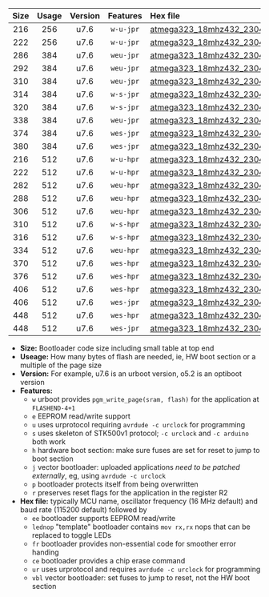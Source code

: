 |Size|Usage|Version|Features|Hex file|
|:-:|:-:|:-:|:-:|:--|
|216|256|u7.6|`w-u-jpr`|[atmega323_18mhz432_230400bps_ur_vbl.hex](https://raw.githubusercontent.com/stefanrueger/urboot/main/atmega323_18mhz432_230400bps_ur_vbl.hex)|
|222|256|u7.6|`w-u-jpr`|[atmega323_18mhz432_230400bps_lednop_ur_vbl.hex](https://raw.githubusercontent.com/stefanrueger/urboot/main/atmega323_18mhz432_230400bps_lednop_ur_vbl.hex)|
|286|384|u7.6|`weu-jpr`|[atmega323_18mhz432_230400bps_ee_ur_vbl.hex](https://raw.githubusercontent.com/stefanrueger/urboot/main/atmega323_18mhz432_230400bps_ee_ur_vbl.hex)|
|292|384|u7.6|`weu-jpr`|[atmega323_18mhz432_230400bps_ee_lednop_ur_vbl.hex](https://raw.githubusercontent.com/stefanrueger/urboot/main/atmega323_18mhz432_230400bps_ee_lednop_ur_vbl.hex)|
|310|384|u7.6|`weu-jpr`|[atmega323_18mhz432_230400bps_ee_lednop_fr_ur_vbl.hex](https://raw.githubusercontent.com/stefanrueger/urboot/main/atmega323_18mhz432_230400bps_ee_lednop_fr_ur_vbl.hex)|
|314|384|u7.6|`w-s-jpr`|[atmega323_18mhz432_230400bps_vbl.hex](https://raw.githubusercontent.com/stefanrueger/urboot/main/atmega323_18mhz432_230400bps_vbl.hex)|
|320|384|u7.6|`w-s-jpr`|[atmega323_18mhz432_230400bps_lednop_vbl.hex](https://raw.githubusercontent.com/stefanrueger/urboot/main/atmega323_18mhz432_230400bps_lednop_vbl.hex)|
|338|384|u7.6|`weu-jpr`|[atmega323_18mhz432_230400bps_ee_lednop_fr_ce_ur_vbl.hex](https://raw.githubusercontent.com/stefanrueger/urboot/main/atmega323_18mhz432_230400bps_ee_lednop_fr_ce_ur_vbl.hex)|
|374|384|u7.6|`wes-jpr`|[atmega323_18mhz432_230400bps_ee_vbl.hex](https://raw.githubusercontent.com/stefanrueger/urboot/main/atmega323_18mhz432_230400bps_ee_vbl.hex)|
|380|384|u7.6|`wes-jpr`|[atmega323_18mhz432_230400bps_ee_lednop_vbl.hex](https://raw.githubusercontent.com/stefanrueger/urboot/main/atmega323_18mhz432_230400bps_ee_lednop_vbl.hex)|
|216|512|u7.6|`w-u-hpr`|[atmega323_18mhz432_230400bps_ur.hex](https://raw.githubusercontent.com/stefanrueger/urboot/main/atmega323_18mhz432_230400bps_ur.hex)|
|222|512|u7.6|`w-u-hpr`|[atmega323_18mhz432_230400bps_lednop_ur.hex](https://raw.githubusercontent.com/stefanrueger/urboot/main/atmega323_18mhz432_230400bps_lednop_ur.hex)|
|282|512|u7.6|`weu-hpr`|[atmega323_18mhz432_230400bps_ee_ur.hex](https://raw.githubusercontent.com/stefanrueger/urboot/main/atmega323_18mhz432_230400bps_ee_ur.hex)|
|288|512|u7.6|`weu-hpr`|[atmega323_18mhz432_230400bps_ee_lednop_ur.hex](https://raw.githubusercontent.com/stefanrueger/urboot/main/atmega323_18mhz432_230400bps_ee_lednop_ur.hex)|
|306|512|u7.6|`weu-hpr`|[atmega323_18mhz432_230400bps_ee_lednop_fr_ur.hex](https://raw.githubusercontent.com/stefanrueger/urboot/main/atmega323_18mhz432_230400bps_ee_lednop_fr_ur.hex)|
|310|512|u7.6|`w-s-hpr`|[atmega323_18mhz432_230400bps.hex](https://raw.githubusercontent.com/stefanrueger/urboot/main/atmega323_18mhz432_230400bps.hex)|
|316|512|u7.6|`w-s-hpr`|[atmega323_18mhz432_230400bps_lednop.hex](https://raw.githubusercontent.com/stefanrueger/urboot/main/atmega323_18mhz432_230400bps_lednop.hex)|
|334|512|u7.6|`weu-hpr`|[atmega323_18mhz432_230400bps_ee_lednop_fr_ce_ur.hex](https://raw.githubusercontent.com/stefanrueger/urboot/main/atmega323_18mhz432_230400bps_ee_lednop_fr_ce_ur.hex)|
|370|512|u7.6|`wes-hpr`|[atmega323_18mhz432_230400bps_ee.hex](https://raw.githubusercontent.com/stefanrueger/urboot/main/atmega323_18mhz432_230400bps_ee.hex)|
|376|512|u7.6|`wes-hpr`|[atmega323_18mhz432_230400bps_ee_lednop.hex](https://raw.githubusercontent.com/stefanrueger/urboot/main/atmega323_18mhz432_230400bps_ee_lednop.hex)|
|406|512|u7.6|`wes-hpr`|[atmega323_18mhz432_230400bps_ee_lednop_fr.hex](https://raw.githubusercontent.com/stefanrueger/urboot/main/atmega323_18mhz432_230400bps_ee_lednop_fr.hex)|
|406|512|u7.6|`wes-jpr`|[atmega323_18mhz432_230400bps_ee_lednop_fr_vbl.hex](https://raw.githubusercontent.com/stefanrueger/urboot/main/atmega323_18mhz432_230400bps_ee_lednop_fr_vbl.hex)|
|448|512|u7.6|`wes-hpr`|[atmega323_18mhz432_230400bps_ee_lednop_fr_ce.hex](https://raw.githubusercontent.com/stefanrueger/urboot/main/atmega323_18mhz432_230400bps_ee_lednop_fr_ce.hex)|
|448|512|u7.6|`wes-jpr`|[atmega323_18mhz432_230400bps_ee_lednop_fr_ce_vbl.hex](https://raw.githubusercontent.com/stefanrueger/urboot/main/atmega323_18mhz432_230400bps_ee_lednop_fr_ce_vbl.hex)|

- **Size:** Bootloader code size including small table at top end
- **Useage:** How many bytes of flash are needed, ie, HW boot section or a multiple of the page size
- **Version:** For example, u7.6 is an urboot version, o5.2 is an optiboot version
- **Features:**
  + `w` urboot provides `pgm_write_page(sram, flash)` for the application at `FLASHEND-4+1`
  + `e` EEPROM read/write support
  + `u` uses urprotocol requiring `avrdude -c urclock` for programming
  + `s` uses skeleton of STK500v1 protocol; `-c urclock` and `-c arduino` both work
  + `h` hardware boot section: make sure fuses are set for reset to jump to boot section
  + `j` vector bootloader: uploaded applications *need to be patched externally*, eg, using `avrdude -c urclock`
  + `p` bootloader protects itself from being overwritten
  + `r` preserves reset flags for the application in the register R2
- **Hex file:** typically MCU name, oscillator frequency (16 MHz default) and baud rate (115200 default) followed by
  + `ee` bootloader supports EEPROM read/write
  + `lednop` "template" bootloader contains `mov rx,rx` nops that can be replaced to toggle LEDs
  + `fr` bootloader provides non-essential code for smoother error handing
  + `ce` bootloader provides a chip erase command
  + `ur` uses urprotocol and requires `avrdude -c urclock` for programming
  + `vbl` vector bootloader: set fuses to jump to reset, not the HW boot section
